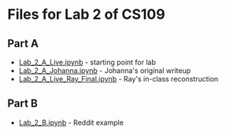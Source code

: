 # Files for Lab 2 of CS109

## Part A

* [Lab_2_A_Live.ipynb](http://nbviewer.ipython.org/github/cs109/content/blob/master/labs/lab2/Lab_2_A_Live.ipynb) - starting point for lab
* [Lab_2_A_Johanna.ipynb](http://nbviewer.ipython.org/github/cs109/content/blob/master/labs/lab2/Lab_2_A_Johanna.ipynb) - Johanna's original writeup
* [Lab_2_A_Live_Ray_Final.ipynb](http://nbviewer.ipython.org/github/cs109/content/blob/master/labs/lab2/Lab_2_A_Live_Ray_Final.ipynb) - Ray's in-class reconstruction

## Part B

* [Lab_2_B.ipynb](http://nbviewer.ipython.org/github/cs109/content/blob/master/labs/lab2/Lab_2_B.ipynb) - Reddit example
